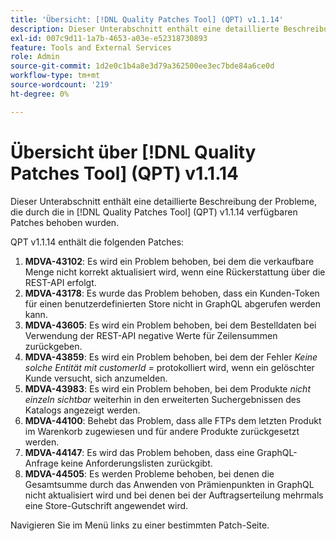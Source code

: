 ```yaml
---
title: 'Übersicht: [!DNL Quality Patches Tool] (QPT) v1.1.14'
description: Dieser Unterabschnitt enthält eine detaillierte Beschreibung der Probleme, die durch die in Version 1.1.14  [!DNL Quality Patches Tool]  Patches behoben wurden.
exl-id: 007c9d11-1a7b-4653-a03e-e52318730893
feature: Tools and External Services
role: Admin
source-git-commit: 1d2e0c1b4a8e3d79a362500ee3ec7bde84a6ce0d
workflow-type: tm+mt
source-wordcount: '219'
ht-degree: 0%

---
```


# Übersicht über [!DNL Quality Patches Tool] (QPT) v1.1.14

Dieser Unterabschnitt enthält eine detaillierte Beschreibung der Probleme, die durch die in [!DNL Quality Patches Tool] (QPT) v1.1.14 verfügbaren Patches behoben wurden.

QPT v1.1.14 enthält die folgenden Patches:

1. **MDVA-43102**: Es wird ein Problem behoben, bei dem die verkaufbare Menge nicht korrekt aktualisiert wird, wenn eine Rückerstattung über die REST-API erfolgt.
1. **MDVA-43178**: Es wurde das Problem behoben, dass ein Kunden-Token für einen benutzerdefinierten Store nicht in GraphQL abgerufen werden kann.
1. **MDVA-43605**: Es wird ein Problem behoben, bei dem Bestelldaten bei Verwendung der REST-API negative Werte für Zeilensummen zurückgeben.
1. **MDVA-43859**: Es wird ein Problem behoben, bei dem der Fehler *Keine solche Entität mit customerId =* protokolliert wird, wenn ein gelöschter Kunde versucht, sich anzumelden.
1. **MDVA-43983**: Es wird ein Problem behoben, bei dem Produkte *nicht einzeln sichtbar* weiterhin in den erweiterten Suchergebnissen des Katalogs angezeigt werden.
1. **MDVA-44100**: Behebt das Problem, dass alle FTPs dem letzten Produkt im Warenkorb zugewiesen und für andere Produkte zurückgesetzt werden.
1. **MDVA-44147**: Es wird das Problem behoben, dass eine GraphQL-Anfrage keine Anforderungslisten zurückgibt.
1. **MDVA-44505**: Es werden Probleme behoben, bei denen die Gesamtsumme durch das Anwenden von Prämienpunkten in GraphQL nicht aktualisiert wird und bei denen bei der Auftragserteilung mehrmals eine Store-Gutschrift angewendet wird.

Navigieren Sie im Menü links zu einer bestimmten Patch-Seite.
